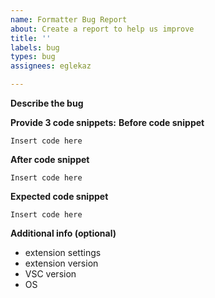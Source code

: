 ```yaml
---
name: Formatter Bug Report
about: Create a report to help us improve
title: ''
labels: bug
types: bug
assignees: eglekaz

---
```


**Describe the bug**

**Provide 3 code snippets:**
**Before code snippet**

```
Insert code here
```

**After code snippet**

```
Insert code here
```

**Expected code snippet**

```
Insert code here
```

**Additional info (optional)**
 - extension settings
 - extension version
 - VSC version
 - OS
